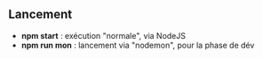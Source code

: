 ## Lancement

- **npm start** : exécution "normale", via NodeJS
- **npm run mon** : lancement via "nodemon", pour la phase de dév

